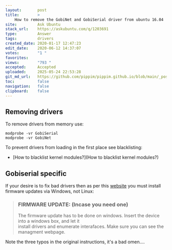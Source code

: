 ```yaml
---
layout:       post
title:        >
    How to remove the GobiNet and GobiSerial driver from ubuntu 16.04
site:         Ask Ubuntu
stack_url:    https://askubuntu.com/q/1203691
type:         Answer
tags:         drivers
created_date: 2020-01-17 12:47:23
edit_date:    2020-06-12 14:37:07
votes:        "1 "
favorites:    
views:        "793 "
accepted:     Accepted
uploaded:     2025-05-24 22:53:28
git_md_url:   https://github.com/pippim/pippim.github.io/blob/main/_posts/2020/2020-01-17-How-to-remove-the-GobiNet-and-GobiSerial-driver-from-ubuntu-16.04.md
toc:          false
navigation:   false
clipboard:    false
---
```



## Removing drivers

To remove drivers from memory use:

``` 
modprobe -vr GobiSerial
modprobe -vr GobiNet
```

To prevent drivers from loading in the first place see blacklisting:

- [How to blacklist kernel modules?](How to blacklist kernel modules?)

## Gobiserial specific

If your desire is to fix bad drivers then as per this [website][1] you must install firmware updates via Windows, not Linux:

> ### FIRMWARE UPDATE: (Incase you need one)   
> The firmware update has to be done on windows. Insert the device into a windows box, and let it  
> install drivers and enumerate interafaces. Make sure you can see the  
> managment webpage.  

Note the three typos in the original instructions, it's a bad omen....

  [1]: https://www.orbit-lab.org/wiki/Software/hDrivers
